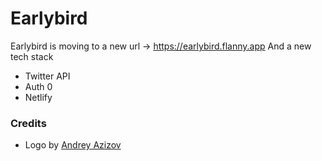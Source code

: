 # Earlybird

Earlybird is moving to a new url -> https://earlybird.flanny.app
And a new tech stack
- Twitter API
- Auth 0
- Netlify

### Credits
- Logo by [Andrey Azizov](http://andreyazizov.com/)

